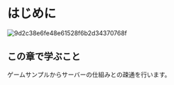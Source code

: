 # はじめに

![9d2c38e6fe48e61528f6b2d34370768f](https://i.gyazo.com/9d2c38e6fe48e61528f6b2d34370768f.png)

## この章で学ぶこと

ゲームサンプルからサーバーの仕組みとの疎通を行います。
